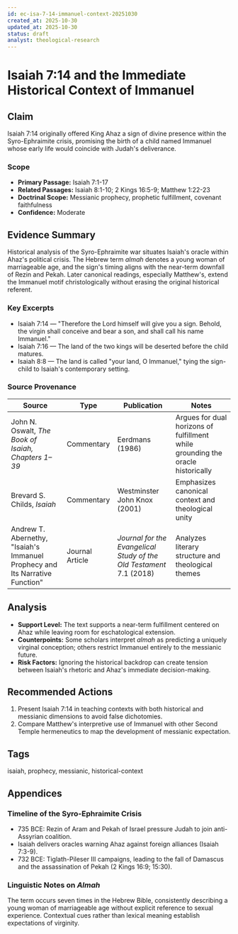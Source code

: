 ```yaml
---
id: ec-isa-7-14-immanuel-context-20251030
created_at: 2025-10-30
updated_at: 2025-10-30
status: draft
analyst: theological-research
---
```


# Isaiah 7:14 and the Immediate Historical Context of Immanuel

## Claim
Isaiah 7:14 originally offered King Ahaz a sign of divine presence within the Syro-Ephraimite crisis, promising the birth of a child named Immanuel whose early life would coincide with Judah's deliverance.

### Scope
- **Primary Passage:** Isaiah 7:1-17
- **Related Passages:** Isaiah 8:1-10; 2 Kings 16:5-9; Matthew 1:22-23
- **Doctrinal Scope:** Messianic prophecy, prophetic fulfillment, covenant faithfulness
- **Confidence:** Moderate

## Evidence Summary
Historical analysis of the Syro-Ephraimite war situates Isaiah's oracle within Ahaz's political crisis. The Hebrew term *almah* denotes a young woman of marriageable age, and the sign's timing aligns with the near-term downfall of Rezin and Pekah. Later canonical readings, especially Matthew's, extend the Immanuel motif christologically without erasing the original historical referent.

### Key Excerpts
- Isaiah 7:14 — "Therefore the Lord himself will give you a sign. Behold, the virgin shall conceive and bear a son, and shall call his name Immanuel."
- Isaiah 7:16 — The land of the two kings will be deserted before the child matures.
- Isaiah 8:8 — The land is called "your land, O Immanuel," tying the sign-child to Isaiah's contemporary setting.

### Source Provenance
| Source | Type | Publication | Notes |
| --- | --- | --- | --- |
| John N. Oswalt, *The Book of Isaiah, Chapters 1–39* | Commentary | Eerdmans (1986) | Argues for dual horizons of fulfillment while grounding the oracle historically |
| Brevard S. Childs, *Isaiah* | Commentary | Westminster John Knox (2001) | Emphasizes canonical context and theological unity |
| Andrew T. Abernethy, "Isaiah's Immanuel Prophecy and Its Narrative Function" | Journal Article | *Journal for the Evangelical Study of the Old Testament* 7.1 (2018) | Analyzes literary structure and theological themes |

## Analysis
- **Support Level:** The text supports a near-term fulfillment centered on Ahaz while leaving room for eschatological extension.
- **Counterpoints:** Some scholars interpret *almah* as predicting a uniquely virginal conception; others restrict Immanuel entirely to the messianic future.
- **Risk Factors:** Ignoring the historical backdrop can create tension between Isaiah's rhetoric and Ahaz's immediate decision-making.

## Recommended Actions
1. Present Isaiah 7:14 in teaching contexts with both historical and messianic dimensions to avoid false dichotomies.
2. Compare Matthew's interpretive use of Immanuel with other Second Temple hermeneutics to map the development of messianic expectation.

## Tags
isaiah, prophecy, messianic, historical-context

## Appendices
### Timeline of the Syro-Ephraimite Crisis
- 735 BCE: Rezin of Aram and Pekah of Israel pressure Judah to join anti-Assyrian coalition.
- Isaiah delivers oracles warning Ahaz against foreign alliances (Isaiah 7:3-9).
- 732 BCE: Tiglath-Pileser III campaigns, leading to the fall of Damascus and the assassination of Pekah (2 Kings 16:9; 15:30).

### Linguistic Notes on *Almah*
The term occurs seven times in the Hebrew Bible, consistently describing a young woman of marriageable age without explicit reference to sexual experience. Contextual cues rather than lexical meaning establish expectations of virginity.
